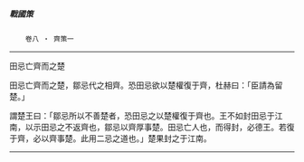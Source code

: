 

##### 戰國策
　　`卷八 ‧ 齊策一`

* * *

田忌亡齊而之楚

田忌亡齊而之楚，鄒忌代之相齊。恐田忌欲以楚權復于齊，杜赫曰：「臣請為留楚。」

謂楚王曰：「鄒忌所以不善楚者，恐田忌之以楚權復于齊也。王不如封田忌于江南，以示田忌之不返齊也，鄒忌以齊厚事楚。田忌亡人也，而得封，必德王。若復于齊，必以齊事楚。此用二忌之道也。」楚果封之于江南。

* * *

